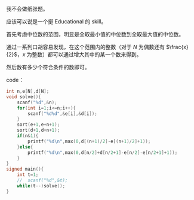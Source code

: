 我不会做纸张题。

应该可以说是一个挺 Educational 的 skill。

首先考虑中位数的范围，明显是全取最小值的中位数到全取最大值的中位数。

通过一系列口胡容易发现，在这个范围内的整数（对于 $N$ 为偶数还有 $\frac{x}{2}$，$x$ 为整数）都可以通过增大其中的某一个数来得到。

然后数有多少个符合条件的数即可。

code：

```cpp
int n,e[N],d[N];
void solve(){
	scanf("%d",&n);
	for(int i=1;i<=n;i++){
		scanf("%d%d",&e[i],&d[i]);
	}
	sort(e+1,e+n+1);
	sort(d+1,d+n+1);
	if(n&1){
		printf("%d\n",max(0,d[(n+1)/2]-e[(n+1)/2]+1));
	}else{
		printf("%d\n",max(0,d[n/2]+d[n/2+1]-e[n/2]-e[n/2+1]+1));
	}
}
signed main(){
	int t=1;
	//	scanf("%d",&t);
	while(t--)solve();
}
```